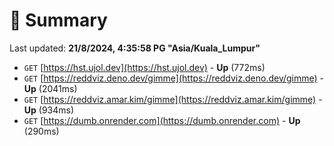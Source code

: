 # 📖 Summary
Last updated: **21/8/2024, 4:35:58 PG "Asia/Kuala_Lumpur"**

- `GET` [https://hst.ujol.dev](https://hst.ujol.dev) - **Up** (772ms)
- `GET` [https://reddviz.deno.dev/gimme](https://reddviz.deno.dev/gimme) - **Up** (2041ms)
- `GET` [https://reddviz.amar.kim/gimme](https://reddviz.amar.kim/gimme) - **Up** (934ms)
- `GET` [https://dumb.onrender.com](https://dumb.onrender.com) - **Up** (290ms)
